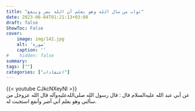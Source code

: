 ```yaml
---
title: "ثواب من سال الله وهو يعلم أن الله يضر وينفع"
date: 2023-06-04T01:21:13+03:00
draft: false
ShowToc: False
cover:
    image: img/142.jpg
    alt: 'صورة'
    caption: ''
#    hidden: false
summary: 
tags: [""]
categories: ["اعتقادات"]
---
```

{{< youtube CJkcNXeyNI >}}
<br>
عن أبي عبد الله عليه‌السلام قال : قال رسول الله صلى‌الله‌عليه‌وآله قال الله عزوجل
من سألني وهو يعلم أني أضر وأنفع استجبت له.

